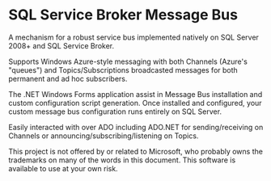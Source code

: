 # SQL Service Broker Message Bus

A mechanism for a robust service bus implemented natively on SQL Server 2008+ and SQL Service Broker.

Supports Windows Azure-style messaging with both Channels (Azure's "queues") and Topics/Subscriptions broadcasted messages for both permanent and ad hoc subscribers.

The .NET Windows Forms application assist in Message Bus installation and custom configuration script generation.  Once installed and configured, your custom message bus configuration runs entirely on SQL Server.

Easily interacted with over ADO including ADO.NET for sending/receiving on Channels or announcing/subscribing/listening on Topics.

This project is not offered by or related to Microsoft, who probably owns the trademarks on many of the words in this document.  This software is available to use at your own risk.
